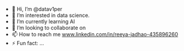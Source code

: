 - 👋 Hi, I’m @datav1per
- 👀 I’m interested in data science.
- 🌱 I’m currently learning AI 
- 💞️ I’m looking to collaborate on 
- 📫 How to reach me www.linkedin.com/in/reeya-jadhao-435896260
- ⚡ Fun fact: ...

<!---
datav1per/datav1per is a ✨ special ✨ repository because its `README.md` (this file) appears on your GitHub profile.
You can click the Preview link to take a look at your changes.
--->
